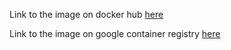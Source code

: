 

Link to the image on docker hub [here](https://hub.docker.com/repository/docker/faithkovi/pyvagimage)

Link to the image on google container registry [here](https://gcr.io/fifth-legacy-323003/gcrpyvagimage:latest)

